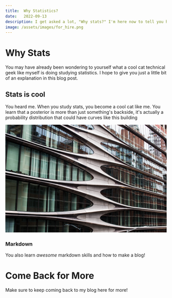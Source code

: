 ```yaml
---
title:  Why Statistics?
date:   2022-09-13
description: I get asked a lot, "Why stats?" I'm here now to tell you how I got here
image: /assets/images/for_hire.png
---
```


# Why Stats

You may have already been wondering to yourself what a cool cat technical geek like myself is doing studying statistics. I hope to give you just a little bit of an explanation in this blog post.

## Stats is **cool**

You heard me. When you study stats, you become a cool cat like me. You learn that a posterior is more than just something's backside, it's actually a probability distribution that could have curves like this building

![Figure](https://github.com/sspackman99/stat386-projects/raw/main/assets/images/curves.png)


### Markdown

You also learn *awesome* markdown skills and how to make a blog!


# Come Back for More

Make sure to keep coming back to my blog here for more!

